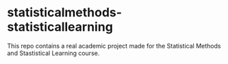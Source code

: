 # statisticalmethods-statisticallearning
This repo contains a real academic project made for the Statistical Methods and Stastistical Learning course.
